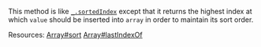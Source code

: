 This method is like <a href="#sortedIndex"><code>\_.sortedIndex</code></a> except that it returns the highest index at which <code>value</code> should be inserted into <code>array</code> in order to maintain its sort order.

Resources: [Array#sort](https://developer.mozilla.org/docs/Web/JavaScript/Reference/Global_Objects/Array/sort) [Array#lastIndexOf](https://developer.mozilla.org/docs/Web/JavaScript/Reference/Global_Objects/Array/lastIndexOf)
